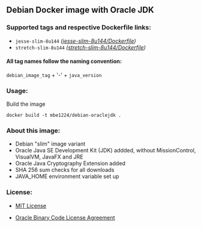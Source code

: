 ## Debian Docker image with Oracle JDK

### Supported tags and respective Dockerfile links:

* ```jesse-slim-8u144``` _\([jesse-slim-8u144/Dockerfile]\)_
* ```stretch-slim-8u144``` _\([stretch-slim-8u144/Dockerfile]\)_

#### All tag names follow the naming convention:

```debian_image_tag``` + '-' + ```java_version```

### Usage:

Build the image
```shell
docker build -t mbe1224/debian-oraclejdk .
```

### About this image:

- Debian "slim" image variant
- Oracle Java SE Development Kit (JDK) addded, without MissionControl, VisualVM, JavaFX and JRE
- Oracle Java Cryptography Extension added
- SHA 256 sum checks for all downloads
- JAVA\_HOME environment variable set up

### License:

* [MIT License]
* [Oracle Binary Code License Agreement]

   [jesse-slim-8u144/Dockerfile]: <https://github.com/MihaiBogdanEugen/debian-oraclejdk/blob/jesse-slim-8u144/Dockerfile>
   [stretch-slim-8u144/Dockerfile]: <https://github.com/MihaiBogdanEugen/debian-oraclejdk/blob/stretch-slim-8u144/Dockerfile>
   [MIT License]: <https://raw.githubusercontent.com/MihaiBogdanEugen/debian-oraclejdk/master/LICENSE>
   [Oracle Binary Code License Agreement]: <https://raw.githubusercontent.com/MihaiBogdanEugen/debian-oraclejdk/master/Oracle_Binary_Code_License_Agreement%20for%20the%20Java%20SE%20Platform_Products_and_JavaFX>